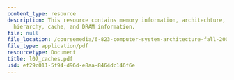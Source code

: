 ```yaml
---
content_type: resource
description: This resource contains memory information, architechture, operation,
  hierarchy, cache, and DRAM information.
file: null
file_location: /coursemedia/6-823-computer-system-architecture-fall-2005/ef29c0115f94d96de8aa8464dc146f6e_l07_caches.pdf
file_type: application/pdf
resourcetype: Document
title: l07_caches.pdf
uid: ef29c011-5f94-d96d-e8aa-8464dc146f6e
---
```

